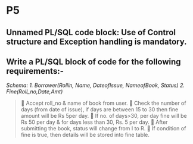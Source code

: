 
# P5

## Unnamed PL/SQL code block: Use of Control structure and Exception handling is mandatory.

## Write a PL/SQL block of code for the following requirements:-

*Schema:*
*1. Borrower(Rollin, Name, DateofIssue, NameofBook, Status)*
*2. Fine(Roll_no,Date,Amt)*

>  Accept roll_no & name of book from user.
 Check the number of days (from date of issue), if days are between 15 to 30 then fine
  amount will be Rs 5per day.
 If no. of days>30, per day fine will be Rs 50 per day & for days less than 30, Rs. 5 per
  day.
 After submitting the book, status will change from I to R.
 If condition of fine is true, then details will be stored into fine table.
